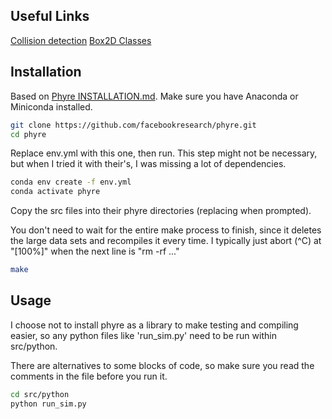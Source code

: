 ## Useful Links
[Collision detection](https://www.iforce2d.net/b2dtut/collision-callbacks)
[Box2D Classes](https://documentation.help/Box2D/annotated.htm)

## Installation

Based on [Phyre INSTALLATION.md](https://github.com/facebookresearch/phyre/blob/master/INSTALLATION.md).
Make sure you have Anaconda or Miniconda installed.


```bash
git clone https://github.com/facebookresearch/phyre.git
cd phyre
```
Replace env.yml with this one, then run. This step might not be necessary, but when I tried it with their's, I was missing a lot of dependencies.
```bash
conda env create -f env.yml
conda activate phyre
```

Copy the src files into their phyre directories (replacing when prompted).

You don't need to wait for the entire make process to finish, since it deletes the large data sets and recompiles it every time. I typically just abort (^C) at "[100%]" when the next line is "rm -rf ..."

```bash
make
```

## Usage

I choose not to install phyre as a library to make testing and compiling easier, so any python files like 'run_sim.py' need to be run within src/python.

There are alternatives to some blocks of code, so make sure you read the comments in the file before you run it.

```bash
cd src/python
python run_sim.py
```
